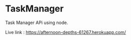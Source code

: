 # TaskManager
Task Manager APi using node. 

Live link : https://afternoon-depths-61267.herokuapp.com/

